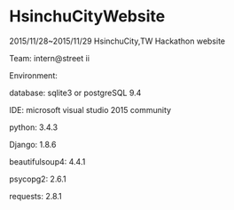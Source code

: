 # HsinchuCityWebsite

2015/11/28~2015/11/29 HsinchuCity,TW Hackathon website

Team: intern@street ii

Environment:

database: sqlite3 or postgreSQL 9.4

IDE: microsoft visual studio 2015 community

python: 3.4.3

Django: 1.8.6

beautifulsoup4: 4.4.1

psycopg2: 2.6.1

requests: 2.8.1

